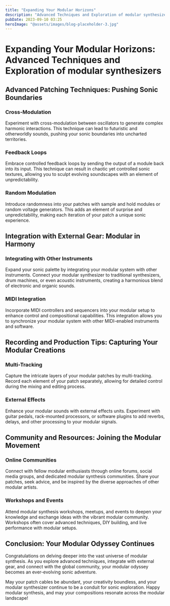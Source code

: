 ```yaml
---
title: "Expanding Your Modular Horizons"
description: "Advanced Techniques and Exploration of modular synthesizers"
pubDate: 2023-09-10 03:25
heroImage: "@assets/images/blog-placeholder-3.jpg"
---
```


# Expanding Your Modular Horizons: Advanced Techniques and Exploration of modular synthesizers

## Advanced Patching Techniques: Pushing Sonic Boundaries

### Cross-Modulation

Experiment with cross-modulation between oscillators to generate complex harmonic interactions. This technique can lead to futuristic and otherworldly sounds, pushing your sonic boundaries into uncharted territories.

### Feedback Loops

Embrace controlled feedback loops by sending the output of a module back into its input. This technique can result in chaotic yet controlled sonic textures, allowing you to sculpt evolving soundscapes with an element of unpredictability.

### Random Modulation

Introduce randomness into your patches with sample and hold modules or random voltage generators. This adds an element of surprise and unpredictability, making each iteration of your patch a unique sonic experience.

## Integration with External Gear: Modular in Harmony

### Integrating with Other Instruments

Expand your sonic palette by integrating your modular system with other instruments. Connect your modular synthesizer to traditional synthesizers, drum machines, or even acoustic instruments, creating a harmonious blend of electronic and organic sounds.

### MIDI Integration

Incorporate MIDI controllers and sequencers into your modular setup to enhance control and compositional capabilities. This integration allows you to synchronize your modular system with other MIDI-enabled instruments and software.

## Recording and Production Tips: Capturing Your Modular Creations

### Multi-Tracking

Capture the intricate layers of your modular patches by multi-tracking. Record each element of your patch separately, allowing for detailed control during the mixing and editing process.

### External Effects

Enhance your modular sounds with external effects units. Experiment with guitar pedals, rack-mounted processors, or software plugins to add reverbs, delays, and other processing to your modular signals.

## Community and Resources: Joining the Modular Movement

### Online Communities

Connect with fellow modular enthusiasts through online forums, social media groups, and dedicated modular synthesis communities. Share your patches, seek advice, and be inspired by the diverse approaches of other modular artists.

### Workshops and Events

Attend modular synthesis workshops, meetups, and events to deepen your knowledge and exchange ideas with the vibrant modular community. Workshops often cover advanced techniques, DIY building, and live performance with modular setups.

## Conclusion: Your Modular Odyssey Continues

Congratulations on delving deeper into the vast universe of modular synthesis. As you explore advanced techniques, integrate with external gear, and connect with the global community, your modular odyssey becomes an ever-evolving sonic adventure.

May your patch cables be abundant, your creativity boundless, and your modular synthesizer continue to be a conduit for sonic exploration. Happy modular synthesis, and may your compositions resonate across the modular landscape!
